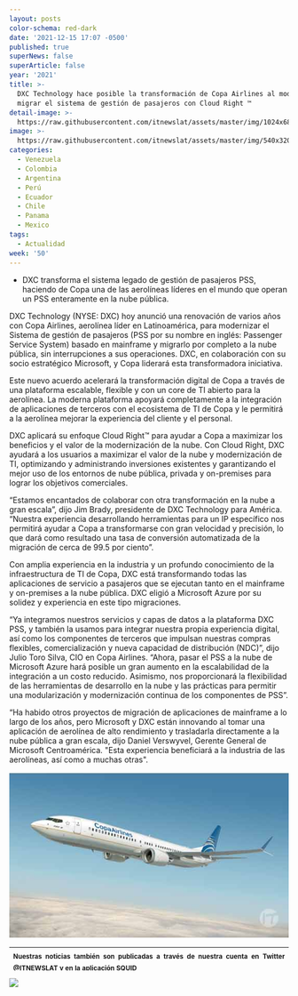 ```yaml
---
layout: posts
color-schema: red-dark
date: '2021-12-15 17:07 -0500'
published: true
superNews: false
superArticle: false
year: '2021'
title: >-
  DXC Technology hace posible la transformación de Copa Airlines al modernizar y
  migrar el sistema de gestión de pasajeros con Cloud Right ™ 
detail-image: >-
  https://raw.githubusercontent.com/itnewslat/assets/master/img/1024x680/CopaAirlines-g.jpg
image: >-
  https://raw.githubusercontent.com/itnewslat/assets/master/img/540x320/CopaAirlines-p.jpg
categories:
  - Venezuela
  - Colombia
  - Argentina
  - Perú
  - Ecuador
  - Chile
  - Panama
  - Mexico
tags:
  - Actualidad
week: '50'
---
```

- DXC transforma el sistema legado de gestión de pasajeros PSS, haciendo de Copa una de las aerolíneas líderes en el mundo que operan un PSS enteramente en la nube pública.

DXC Technology (NYSE: DXC) hoy anunció una renovación de varios años con Copa Airlines, aerolínea líder en Latinoamérica, para modernizar el Sistema de gestión de pasajeros (PSS por su nombre en inglés: Passenger Service System) basado en mainframe y migrarlo por completo a la nube pública, sin interrupciones a sus operaciones. DXC, en colaboración con su socio estratégico Microsoft, y Copa liderará esta transformadora iniciativa. 

Este nuevo acuerdo acelerará la transformación digital de Copa a través de una plataforma escalable, flexible y con un core de TI abierto para la aerolínea. La moderna plataforma apoyará completamente a la integración de aplicaciones de terceros con el ecosistema de TI de Copa y le permitirá a la aerolínea mejorar la experiencia del cliente y el personal. 

DXC aplicará su enfoque Cloud Right™ para ayudar a Copa a maximizar los beneficios y el valor de la modernización de la nube. Con Cloud Right, DXC ayudará a los usuarios a maximizar el valor de la nube y modernización de TI, optimizando y administrando inversiones existentes y garantizando el mejor uso de los entornos de nube pública, privada y on-premises para lograr los objetivos comerciales.  

“Estamos encantados de colaborar con otra transformación en la nube a gran escala”, dijo Jim Brady, presidente de DXC Technology para América. “Nuestra experiencia desarrollando herramientas para un IP específico nos permitirá ayudar a Copa a transformarse con gran velocidad y precisión, lo que dará como resultado una tasa de conversión automatizada de la migración de cerca de 99.5 por ciento”. 

Con amplia experiencia en la industria y un profundo conocimiento de la infraestructura de TI de Copa, DXC está transformando todas las aplicaciones de servicio a pasajeros que se ejecutan tanto en el mainframe y on-premises a la nube pública. DXC eligió a Microsoft Azure por su solidez y experiencia en este tipo migraciones.  

“Ya integramos nuestros servicios y capas de datos a la plataforma DXC PSS, y también la usamos para integrar nuestra propia experiencia digital, así como los componentes de terceros que impulsan nuestras compras flexibles, comercialización y nueva capacidad de distribución (NDC)”, dijo Julio Toro Silva, CIO en Copa Airlines. “Ahora, pasar el PSS a la nube de Microsoft Azure hará posible un gran aumento en la escalabilidad de la integración a un costo reducido. Asimismo, nos proporcionará la flexibilidad de las herramientas de desarrollo en la nube y las prácticas para permitir una modularización y modernización continua de los componentes de PSS”. 

“Ha habido otros proyectos de migración de aplicaciones de mainframe a lo largo de los años, pero Microsoft y DXC están innovando al tomar una aplicación de aerolínea de alto rendimiento y trasladarla directamente a la nube pública a gran escala, dijo Daniel Verswyvel, Gerente General de Microsoft Centroamérica. "Esta experiencia beneficiará a la industria de las aerolíneas, así como a muchas otras". 

![](https://raw.githubusercontent.com/itnewslat/assets/master/img/540x320/CopaAirlines-p.jpg)

<table style="height: 42px;" width="569">
<tbody>
<tr>
<td style="text-align: justify;"><sub><strong>Nuestras noticias también son publicadas a través de nuestra cuenta en Twitter <a href="https://twitter.com/itnewslat?lang=es">@ITNEWSLAT</a> y en la aplicación <a href="https://squidapp.co/en/">SQUID</a></strong></sub></td>
</tr>
</tbody>
</table>

<img src="https://tracker.metricool.com/c3po.jpg?hash=56f88a41e39ab42c063cc51676587a04"/>